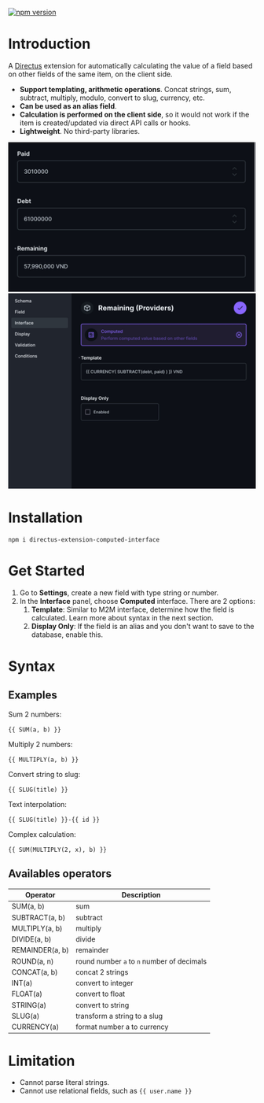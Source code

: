 [![npm version](https://badge.fury.io/js/directus-extension-computed-interface.svg)](https://badge.fury.io/js/directus-extension-computed-interface)

# Introduction
A [Directus](https://github.com/directus/directus) extension for automatically calculating the value of a field based on other fields of the same item, on the client side.

- **Support templating, arithmetic operations**. Concat strings, sum, subtract, multiply, modulo, convert to slug, currency, etc.
- **Can be used as an alias field**.
- **Calculation is performed on the client side**, so it would not work if the item is created/updated via direct API calls or hooks.
- **Lightweight**. No third-party libraries.

![](./screenshots/screenshot1.jpeg)
![](./screenshots/screenshot2.jpeg)

# Installation
```
npm i directus-extension-computed-interface
```

# Get Started
1. Go to **Settings**, create a new field with type string or number.
2. In the **Interface** panel, choose **Computed** interface. There are 2 options:
    1. **Template**: Similar to M2M interface, determine how the field is calculated. Learn more about syntax in the next section.
    2. **Display Only**: If the field is an alias and you don't want to save to the database, enable this.

# Syntax
## Examples
Sum 2 numbers:
```
{{ SUM(a, b) }}
```

Multiply 2 numbers:
```
{{ MULTIPLY(a, b) }}
```

Convert string to slug:
```
{{ SLUG(title) }}
```

Text interpolation:
```
{{ SLUG(title) }}-{{ id }}
```

Complex calculation:
```
{{ SUM(MULTIPLY(2, x), b) }}
```

## Availables operators

Operator | Description
--- | ---
SUM(a, b) | sum
SUBTRACT(a, b) | subtract
MULTIPLY(a, b) | multiply
DIVIDE(a, b) | divide
REMAINDER(a, b) | remainder
ROUND(a, n) | round number `a` to `n` number of decimals
CONCAT(a, b) | concat 2 strings
INT(a) | convert to integer
FLOAT(a) | convert to float
STRING(a) | convert to string
SLUG(a) | transform a string to a slug
CURRENCY(a) | format number a to currency

# Limitation
- Cannot parse literal strings.
- Cannot use relational fields, such as `{{ user.name }}`
